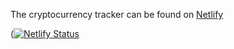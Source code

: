 The cryptocurrency tracker can be found on [Netlify](https://crypto-ocean.netlify.app/)

([![Netlify Status](https://api.netlify.com/api/v1/badges/28ec402e-a957-459a-a68f-4bb595eb2c59/deploy-status)](https://app.netlify.com/sites/crypto-ocean/deploys)
